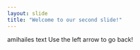 ```yaml
---
layout: slide
title: "Welcome to our second slide!"
---
```

amihailes text
Use the left arrow to go back!
